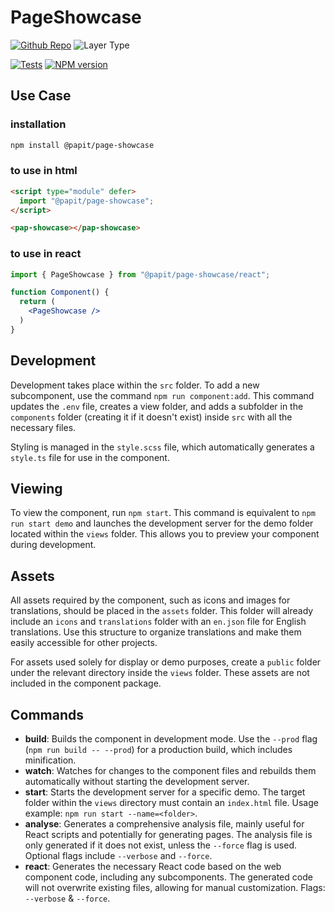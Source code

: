 # PageShowcase

[![Github Repo](https://img.shields.io/badge/Git-@papit/page-showcase-blue?logo=github&link=https://github.com/Henry/web-components/tree/main/packages/pages/showcase)](https://github.com/Henry/web-components/tree/main/packages/pages/showcase)
![Layer Type](https://img.shields.io/badge/Layer_Type-page-orange)

[![Tests](https://github.com/Henry/web-components/actions/workflows/pull-request.yml/badge.svg)](https://github.com/Henry/web-components/actions/workflows/pull-request.yml)
[![NPM version](https://img.shields.io/npm/v/@papit/page-showcase.svg?logo=npm)](https://www.npmjs.com/package/@papit/page-showcase)

## Use Case

### installation

```bash
npm install @papit/page-showcase
```

### to use in **html**

```html
<script type="module" defer>
  import "@papit/page-showcase";
</script>

<pap-showcase></pap-showcase>
```

### to use in **react**

```jsx
import { PageShowcase } from "@papit/page-showcase/react";

function Component() {
  return (
    <PageShowcase /> 
  )
}
```

## Development

Development takes place within the `src` folder. To add a new subcomponent, use the command `npm run component:add`. This command updates the `.env` file, creates a view folder, and adds a subfolder in the `components` folder (creating it if it doesn't exist) inside `src` with all the necessary files.

Styling is managed in the `style.scss` file, which automatically generates a `style.ts` file for use in the component.

## Viewing

To view the component, run `npm start`. This command is equivalent to `npm run start demo` and launches the development server for the demo folder located within the `views` folder. This allows you to preview your component during development.

## Assets

All assets required by the component, such as icons and images for translations, should be placed in the `assets` folder. This folder will already include an `icons` and `translations` folder with an `en.json` file for English translations. Use this structure to organize translations and make them easily accessible for other projects.

For assets used solely for display or demo purposes, create a `public` folder under the relevant directory inside the `views` folder. These assets are not included in the component package.

## Commands

- **build**: Builds the component in development mode. Use the `--prod` flag (`npm run build -- --prod`) for a production build, which includes minification.
- **watch**: Watches for changes to the component files and rebuilds them automatically without starting the development server.
- **start**: Starts the development server for a specific demo. The target folder within the `views` directory must contain an `index.html` file. Usage example: `npm run start --name=<folder>`.
- **analyse**: Generates a comprehensive analysis file, mainly useful for React scripts and potentially for generating pages. The analysis file is only generated if it does not exist, unless the `--force` flag is used. Optional flags include `--verbose` and `--force`.
- **react**: Generates the necessary React code based on the web component code, including any subcomponents. The generated code will not overwrite existing files, allowing for manual customization. Flags: `--verbose` & `--force`.
